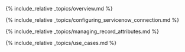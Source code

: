 ---
---

{% include_relative _topics/overview.md %}

{% include_relative _topics/configuring_servicenow_connection.md %}

{% include_relative _topics/managing_record_attributes.md %}

{% include_relative _topics/use_cases.md %}
